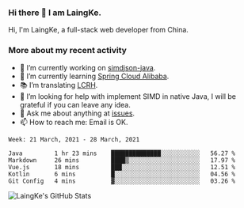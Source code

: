 ### Hi there 👋 I am LaingKe.

Hi, I'm LaingKe, a full-stack web developer from China.

### More about my recent activity

- 🔭 I’m currently working on [simdjson-java](https://github.com/laingke/simdjson-java).
- 🌱 I’m currently learning [Spring Cloud Alibaba](https://github.com/alibaba/spring-cloud-alibaba).
- :books: I’m translating [LCRH](https://github.com/LCTT/LCRH).
- 🤔 I’m looking for help with implement SIMD in native Java, I will be grateful if you can leave any idea.
- 💬 Ask me about anything at [issues](https://github.com/laingke/laingke/issues).
- 📫 How to reach me: Email is OK.

<!--START_SECTION:waka-->
```text
Week: 21 March, 2021 - 28 March, 2021

Java         1 hr 23 mins    ██████████████░░░░░░░░░░░   56.27 % 
Markdown     26 mins         ████▒░░░░░░░░░░░░░░░░░░░░   17.97 % 
Vue.js       18 mins         ███░░░░░░░░░░░░░░░░░░░░░░   12.51 % 
Kotlin       6 mins          █░░░░░░░░░░░░░░░░░░░░░░░░   04.56 % 
Git Config   4 mins          ▓░░░░░░░░░░░░░░░░░░░░░░░░   03.26 % 
```
<!--END_SECTION:waka-->

![LaingKe's GitHub Stats](https://github-readme-stats.vercel.app/api?username=laingke&show_icons=true&theme=nightowl&count_private=true)
